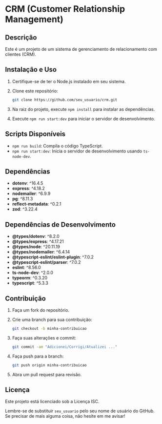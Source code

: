 # CRM (Customer Relationship Management)

## Descrição

Este é um projeto de um sistema de gerenciamento de relacionamento com clientes (CRM).

## Instalação e Uso

1. Certifique-se de ter o Node.js instalado em seu sistema.
2. Clone este repositório:

   ```bash
   git clone https://github.com/seu_usuario/crm.git
   ```

3. Na raiz do projeto, execute `npm install` para instalar as dependências.
4. Execute `npm run start:dev` para iniciar o servidor de desenvolvimento.

## Scripts Disponíveis

- `npm run build`: Compila o código TypeScript.
- `npm run start:dev`: Inicia o servidor de desenvolvimento usando `ts-node-dev`.

## Dependências

- **dotenv**: ^16.4.5
- **express**: ^4.18.2
- **nodemailer**: ^6.9.9
- **pg**: ^8.11.3
- **reflect-metadata**: ^0.2.1
- **zod**: ^3.22.4

## Dependências de Desenvolvimento

- **@types/dotenv**: ^8.2.0
- **@types/express**: ^4.17.21
- **@types/node**: ^20.11.19
- **@types/nodemailer**: ^6.4.14
- **@typescript-eslint/eslint-plugin**: ^7.0.2
- **@typescript-eslint/parser**: ^7.0.2
- **eslint**: ^8.56.0
- **ts-node-dev**: ^2.0.0
- **typeorm**: ^0.3.20
- **typescript**: ^5.3.3

## Contribuição

1. Faça um fork do repositório.
2. Crie uma branch para sua contribuição:

   ```bash
   git checkout -b minha-contribuicao
   ```

3. Faça suas alterações e commit:

   ```bash
   git commit -am "Adicionei/Corrigi/Atualizei ..."
   ```

4. Faça push para a branch:

   ```bash
   git push origin minha-contribuicao
   ```

5. Abra um pull request para revisão.

## Licença

Este projeto está licenciado sob a Licença ISC.

Lembre-se de substituir `seu_usuario` pelo seu nome de usuário do GitHub. Se precisar de mais alguma coisa, não hesite em me avisar!
